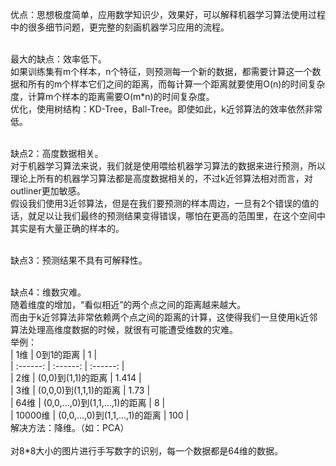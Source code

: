优点：思想极度简单，应用数学知识少，效果好，可以解释机器学习算法使用过程中的很多细节问题，更完整的刻画机器学习应用的流程。 <br><br>

最大的缺点：效率低下。 <br>
如果训练集有m个样本，n个特征，则预测每一个新的数据，都需要计算这一个数据和所有的m个样本它们之间的距离，而每计算一个距离就要使用O(n)的时间复杂度，计算m个样本的距离需要O(m*n)的时间复杂度。 <br>
优化，使用树结构：KD-Tree，Ball-Tree。即使如此，k近邻算法的效率依然非常低。 <br><br>

缺点2：高度数据相关。 <br>
对于机器学习算法来说，我们就是使用喂给机器学习算法的数据来进行预测，所以理论上所有的机器学习算法都是高度数据相关的，不过k近邻算法相对而言，对outliner更加敏感。 <br>
假设我们使用3近邻算法，但是在我们要预测的样本周边，一旦有2个错误的值的话，就足以让我们最终的预测结果变得错误，哪怕在更高的范围里，在这个空间中其实是有大量正确的样本的。 <br><br>

缺点3：预测结果不具有可解释性。 <br><br>

缺点4：维数灾难。 <br>
随着维度的增加，“看似相近”的两个点之间的距离越来越大。 <br>
而由于k近邻算法非常依赖两个点之间的距离的计算，这使得我们一旦使用k近邻算法处理高维度数据的时候，就很有可能遭受维数的灾难。 <br>
举例： <br>
| 1维 | 0到1的距离 | 1 | <br>
| :------: | :------: | :------: | <br>
| 2维 | (0,0)到(1,1)的距离 | 1.414 | <br>
| 3维 | (0,0,0)到(1,1,1)的距离 | 1.73 | <br>
| 64维 | (0,0,...,0)到(1,1,...,1)的距离 | 8 | <br>
| 10000维 | (0,0,...,0)到(1,1,...,1)的距离 | 100 | <br>
解决方法：降维。（如：PCA） <br><br>
对8*8大小的图片进行手写数字的识别，每一个数据都是64维的数据。
